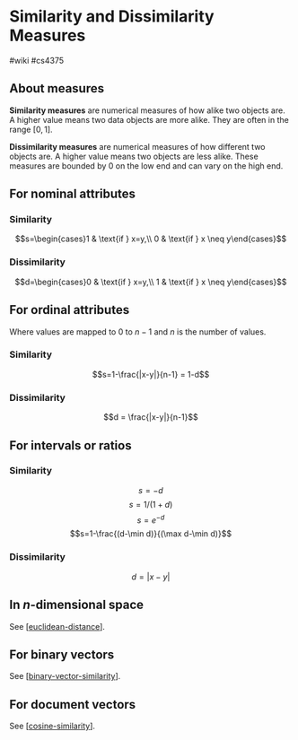 # Similarity and Dissimilarity Measures
#wiki #cs4375 

## About measures
**Similarity measures** are numerical measures of how alike two objects are. A higher value means two data objects are more alike. They are often in the range $[0,1]$.

**Dissimilarity measures** are numerical measures of how different two objects are. A higher value means two objects are less alike. These measures are bounded by 0 on the low end and can vary on the high end.

## For nominal attributes
### Similarity
$$s=\begin{cases}1 & \text{if } x=y,\\ 0 & \text{if } x \neq y\end{cases}$$

### Dissimilarity
$$d=\begin{cases}0 & \text{if } x=y,\\ 1 & \text{if } x \neq y\end{cases}$$

## For ordinal attributes
Where values are mapped to $0$ to $n-1$ and $n$ is the number of values.

### Similarity
$$s=1-\frac{|x-y|}{n-1} = 1-d$$

### Dissimilarity
$$d = \frac{|x-y|}{n-1}$$


## For intervals or ratios
### Similarity
$$s = -d$$
$$s=1/(1+d)$$
$$s=e^{-d}$$
$$s=1-\frac{(d-\min d)}{(\max d-\min d)}$$

### Dissimilarity
$$d = |x-y|$$

## In $n$-dimensional space
See [[euclidean-distance]].

## For binary vectors
See [[binary-vector-similarity]].

## For document vectors
See [[cosine-similarity]].

[//begin]: # "Autogenerated link references for markdown compatibility"
[euclidean-distance]: euclidean-distance.md "Euclidean Distance"
[binary-vector-similarity]: binary-vector-similarity.md "Binary Vector Similarity"
[cosine-similarity]: cosine-similarity.md "Cosine Similarity"
[//end]: # "Autogenerated link references"